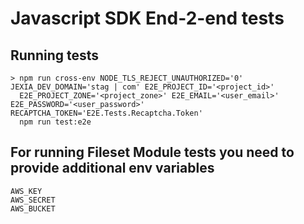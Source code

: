 # Javascript SDK End-2-end tests

## Running tests
```
> npm run cross-env NODE_TLS_REJECT_UNAUTHORIZED='0' JEXIA_DEV_DOMAIN='stag | com' E2E_PROJECT_ID='<project_id>'
  E2E_PROJECT_ZONE='<project_zone>' E2E_EMAIL='<user_email>' E2E_PASSWORD='<user_password>' RECAPTCHA_TOKEN='E2E.Tests.Recaptcha.Token'
  npm run test:e2e
```

## For running Fileset Module tests you need to provide additional env variables
```
AWS_KEY
AWS_SECRET
AWS_BUCKET
```
